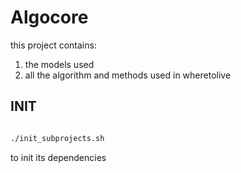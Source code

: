 # Algocore

this project contains:

1. the models used
2. all the algorithm and methods used in wheretolive

## INIT

```bash

./init_subprojects.sh
```

to init its dependencies
